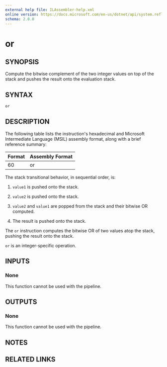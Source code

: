 ```yaml
---
external help file: ILAssembler-help.xml
online version: https://docs.microsoft.com/en-us/dotnet/api/system.reflection.emit.opcodes.or
schema: 2.0.0
---
```


# or

## SYNOPSIS

Compute the bitwise complement of the two integer values on top of the stack and pushes the result onto the evaluation stack.

## SYNTAX

```powershell
or
```

## DESCRIPTION

The following table lists the instruction's hexadecimal and Microsoft Intermediate Language (MSIL) assembly format, along with a brief reference summary:

| Format | Assembly Format |
| ------ | --------------- |
| 60     | or              |

 The stack transitional behavior, in sequential order, is:

1.  `value1` is pushed onto the stack.

2.  `value2` is pushed onto the stack.

3.  `value2` and `value1` are popped from the stack and their bitwise OR computed.

4.  The result is pushed onto the stack.

 The `or` instruction computes the bitwise OR of two values atop the stack, pushing the result onto the stack.

 `or` is an integer-specific operation.

## INPUTS

### None

This function cannot be used with the pipeline.

## OUTPUTS

### None

This function cannot be used with the pipeline.

## NOTES

## RELATED LINKS
